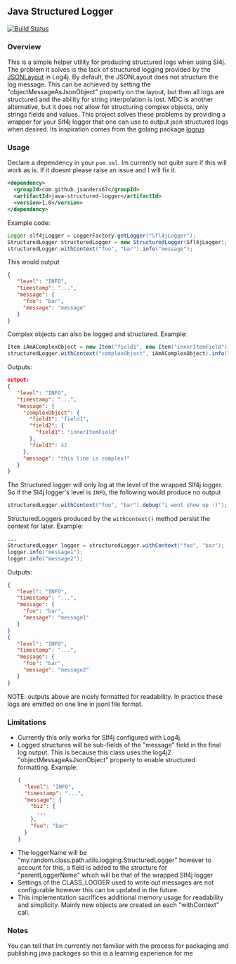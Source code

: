 ## Java Structured Logger

[![Build Status](https://travis-ci.com/jsanders67/java-structured-logger.svg?branch=main)](https://travis-ci.com/jsanders67/java-structured-logger)

### Overview

This is a simple helper utility for producing structured logs when using Sl4j. The problem it solves is the lack of structured logging provided by the [JSONLayout](https://logging.apache.org/log4j/2.x/manual/layouts.html#JSONLayout) in Log4j. By default, the JSONLayout does not structure the log message. This can be achieved by setting the "objectMessageAsJsonObject" property on the layout, but then all logs are structured and the ability for string interpolation is lost. MDC is another alternative, but it does not allow for structuring complex objects, only strings fields and values. This project solves these problems by providing a wrapper for your Slf4j logger that one can use to output json structured logs when desired. Its inspiration comes from the golang package [logrus](https://github.com/sirupsen/logrus)

### Usage
Declare a dependency in your `pom.xml`. Im currently not quite sure if this will work as is. If it doesnt please raise an issue and I will fix it.
```xml
<dependency>
  <groupId>com.github.jsanders67</groupId>
  <artifactId>java-structured-logger</artifactId>
  <version>1.0</version>
</dependency>
```

Example code:

```java
Logger slf4jLogger = LoggerFactory.getLogger("Sfl4jLogger");
StructuredLogger structuredLogger = new StructuredLogger(Sfl4jLogger);
structuredLogger.withContext("foo", "bar").info("message"); 
```
This would output

```json
{
   "level": "INFO",
   "timestamp": "...",
   "message": {
     "foo": "bar",
     "message": "message"
   }
}
```

Complex objects can also be logged and structured. Example:

```java
Item iAmAComplexObject = new Item("field1", new Item("innerItemField"), 42);
structuredLogger.withContext("complexObject", iAmAComplexObject).info("this line is complex!"); 
```

Outputs:

```json
output:
{
   "level": "INFO",
   "timestamp": "...",
   "message": {
     "complexObject": {
       "field1": "field1",
       "field2": {
         "field1": "innerItemField"
       },
       "field3": 42
     },
     "message": "this line is complex!"
   }
}
```

The Structured logger will only log at the level of the wrapped Slf4j logger. So if the Sl4j logger's level is `INFO`, the following would produce no output

```java
structuredLogger.withContext("foo", "bar").debug("i wont show up :)"); 
```

StructuredLoggers produced by the `withContext()` method persist the context for later. Example:

```java
...
StructuredLogger logger = structuredLogger.withContext("foo", "bar");
logger.info("message1");
logger.info("message2");
```

Outputs:

```json
{
   "level": "INFO",
   "timestamp": "...",
   "message": {
     "foo": "bar",
     "message": "message1"
   }
}
{
   "level": "INFO",
   "timestamp": "...",
   "message": {
     "foo": "bar",
     "message": "message2"
   }
}
```

NOTE: outputs above are nicely formatted for readability. In practice these logs are emitted on one line in jsonl file format.


### Limitations
* Currently this only works for Slf4j configured with Log4j.
* Logged structures will be sub-fields of the "message" field in the final log output. This is because
  this class uses the log4j2 "objectMessageAsJsonObject" property to enable structured formatting. Example:
  ```json
  {
    "level": "INFO",
    "timestamp": "...",
    "message": {
      "biz": {
        ...
      },
      "foo": "bar"
    }
  }
  ```
* The loggerName will be "my.random.class.path.utils.logging.StructuredLogger" however to account
  for this, a field is added to the structure for "parentLoggerName" which will be that of the wrapped Slf4j logger
* Settings of the CLASS_LOGGER used to write out messages are not configurable however this can be updated in the
  future.
* This implementation sacrifices additional memory usage for readability and simplicity. Mainly new
  objects are created on each "withContext" call.

### Notes
You can tell that Im currently not familiar with the process for packaging and publishing java packages so this is a learning experience for me
